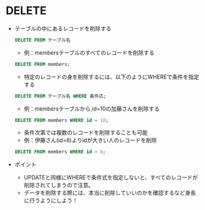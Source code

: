 # DELETE
- テーブルの中にあるレコードを削除する
    ```sql
    DELETE FROM テーブル名
    ```

    - 例：membersテーブルのすべてのレコードを削除する
    ```sql
    DELETE FROM members;
    ```

    - 特定のレコードの身を削除するには、以下のようにWHEREで条件を指定する
    ```sql
    DELETE FROM テーブル名 WHERE 条件式;
    ```

    - 例：membersテーブルから,id=10の加藤さんを削除する
    ```sql
    DELETE FROM members WHERE id = 10;
    ```

    - 条件次第では複数のレコードを削除することも可能
    - 例：伊藤さん(id=6)よりidが大きい人のレコードを削除
    ```sql
    DELETE FROM members WHERE id > 6;
    ```
- ポイント
    - UPDATEと同様にWHEREで条件式を指定しないと、すべてのレコードが削除されてしまうので注意。
    - データを削除する際には、本当に削除していいのかを確認するなど身長に行うようにしよう！